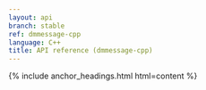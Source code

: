```yaml
---
layout: api
branch: stable
ref: dmmessage-cpp
language: C++
title: API reference (dmmessage-cpp)
---
```

{% include anchor_headings.html html=content %}